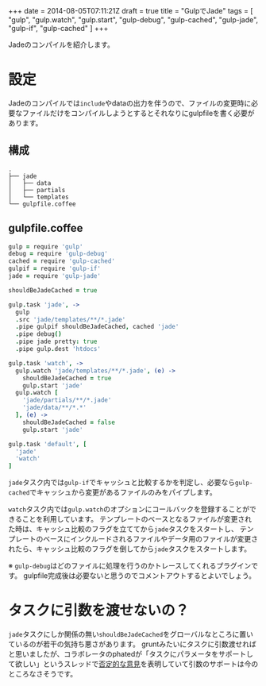 +++
date = 2014-08-05T07:11:21Z
draft = true
title = "GulpでJade"
tags = [
  "gulp",
  "gulp.watch",
  "gulp.start",
  "gulp-debug",
  "gulp-cached",
  "gulp-jade",
  "gulp-if",
  "gulp-cached"
]
+++

Jadeのコンパイルを紹介します。

# 設定

Jadeのコンパイルでは`include`やdataの出力を伴うので、ファイルの変更時に必要なファイルだけをコンパイルしようとするとそれなりにgulpfileを書く必要があります。

## 構成

```
.
├── jade
│   ├── data
│   ├── partials
│   └── templates
└── gulpfile.coffee
```

## gulpfile.coffee

```coffeescript
gulp = require 'gulp'
debug = require 'gulp-debug'
cached = require 'gulp-cached'
gulpif = require 'gulp-if'
jade = require 'gulp-jade'

shouldBeJadeCached = true

gulp.task 'jade', ->
  gulp
  .src 'jade/templates/**/*.jade'
  .pipe gulpif shouldBeJadeCached, cached 'jade'
  .pipe debug()
  .pipe jade pretty: true
  .pipe gulp.dest 'htdocs'

gulp.task 'watch', ->
  gulp.watch 'jade/templates/**/*.jade', (e) ->
    shouldBeJadeCached = true
    gulp.start 'jade'
  gulp.watch [
    'jade/partials/**/*.jade'
    'jade/data/**/*.*'
  ], (e) ->
    shouldBeJadeCached = false
    gulp.start 'jade'

gulp.task 'default', [
  'jade'
  'watch'
]
```

`jade`タスク内では`gulp-if`でキャッシュと比較するかを判定し、必要なら`gulp-cached`でキャッシュから変更があるファイルのみをパイプします。

`watch`タスク内では`gulp.watch`のオプションにコールバックを登録することができることを利用しています。
テンプレートのベースとなるファイルが変更された時は、キャッシュ比較のフラグを立ててから`jade`タスクをスタートし、
テンプレートのベースにインクルードされるファイルやデータ用のファイルが変更されたら、キャッシュ比較のフラグを倒してから`jade`タスクをスタートします。

※ `gulp-debug`はどのファイルに処理を行うのかトレースしてくれるプラグインです。
gulpfile完成後は必要ないと思うのでコメントアウトするとよいでしょう。

# タスクに引数を渡せないの？

`jade`タスクにしか関係の無い`shouldBeJadeCached`をグローバルなところに置いているのが若干の気持ち悪さがあります。
gruntみたいにタスクに引数渡せればと思いましたが、コラボレータのphatedが「タスクにパラメータをサポートして欲しい」というスレッドで[否定的な意見](https://github.com/orchestrator/orchestrator/issues/17#issuecomment-33324929)を表明していて引数のサポートは今のところなさそうです。
